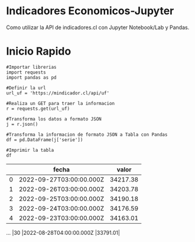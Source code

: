 # Indicadores Economicos-Jupyter
Como utilizar la API de indicadores.cl con Jupyter Notebook/Lab y Pandas.

# Inicio Rapido

```
#Importar librerias
import requests
import pandas as pd

#Definir la url
url_uf = 'https://mindicador.cl/api/uf'

#Realiza un GET para traer la informacion
r = requests.get(url_uf)

#Transforma los datos a formato JSON
j = r.json()

#Transforma la informacion de formato JSON a Tabla con Pandas
df = pd.DataFrame(j['serie'])

#Imprimir la tabla
df
```
|	 |fecha	| valor |
| --- | --- | --- |
|0	|2022-09-27T03:00:00.000Z	|34217.38|
|1	|2022-09-26T03:00:00.000Z	|34203.78|
|2	|2022-09-25T03:00:00.000Z	|34190.18|
|3	|2022-09-24T03:00:00.000Z	|34176.59|
|4	|2022-09-23T03:00:00.000Z	|34163.01|
...
|30	|2022-08-28T04:00:00.000Z	|33791.01|
